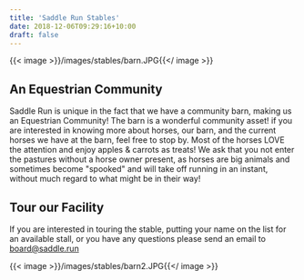 ```yaml
---
title: 'Saddle Run Stables'
date: 2018-12-06T09:29:16+10:00
draft: false
---
```


{{< image >}}/images/stables/barn.JPG{{</ image >}}

## An Equestrian Community

Saddle Run is unique in the fact that we have a community barn, making us an
Equestrian Community! The barn is a wonderful community asset! if you are
interested in knowing more about horses, our barn, and the current horses we
have at the barn, feel free to stop by. Most of the horses LOVE the attention
and enjoy apples & carrots as treats! We ask that you not enter the pastures
without a horse owner present, as horses are big animals and sometimes become
"spooked" and will take off running in an instant, without much regard to what
might be in their way!

## Tour our Facility

If you are interested in touring the stable, putting your name on the list for
an available stall, or you have any questions please send an email to
[board@saddle.run](mailto:board@saddle.run)

{{< image >}}/images/stables/barn2.JPG{{</ image >}}
